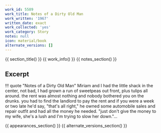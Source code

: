 ```yaml
---
work_id: 5589
work_title: Notes of a Dirty Old Man
work_written: '1967'
written_date: exact
work_collected: 'yes'
work_category: Story
notes: null
icon: material/book
alternate_versions: []
---
```


{{ section_title() }}
{{ work_info() }}
{{ notes_section() }}
## Excerpt
!!! quote "Notes of a Dirty Old Man"
    Miriam and I had the little shack in the center, not bad, I had grown a run of sweetpeas out front, plus tulips all around. the rent was almost nothing and nobody bothered you on the drunks. you had to find the landlord to pay the rent and if you were a week or two late he'd say, "that's all right," he owned some automobile sales and repair outfit and had all the money he needed. "just don't give the money to my wife, she's a lush and I'm trying to slow her down."...

{{ appearances_section() }}
{{ alternate_versions_section() }}